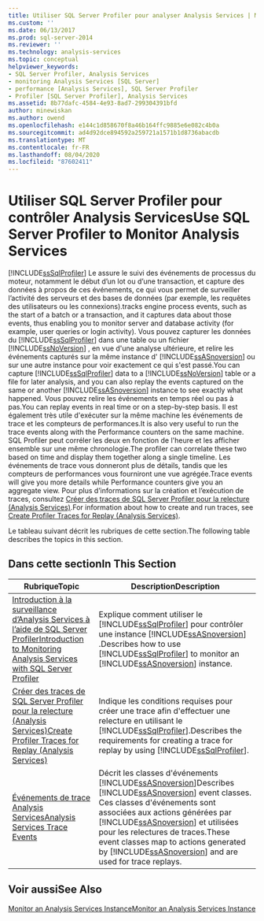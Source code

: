 ```yaml
---
title: Utiliser SQL Server Profiler pour analyser Analysis Services | Microsoft Docs
ms.custom: ''
ms.date: 06/13/2017
ms.prod: sql-server-2014
ms.reviewer: ''
ms.technology: analysis-services
ms.topic: conceptual
helpviewer_keywords:
- SQL Server Profiler, Analysis Services
- monitoring Analysis Services [SQL Server]
- performance [Analysis Services], SQL Server Profiler
- Profiler [SQL Server Profiler], Analysis Services
ms.assetid: 8b77dafc-4584-4e93-8ad7-299304391bfd
author: minewiskan
ms.author: owend
ms.openlocfilehash: e144c1d858670f8a46b164ffc9885e6e082c4b0a
ms.sourcegitcommit: ad4d92dce894592a259721a1571b1d8736abacdb
ms.translationtype: MT
ms.contentlocale: fr-FR
ms.lasthandoff: 08/04/2020
ms.locfileid: "87602411"
---
```

# <a name="use-sql-server-profiler-to-monitor-analysis-services"></a><span data-ttu-id="d07a6-102">Utiliser SQL Server Profiler pour contrôler Analysis Services</span><span class="sxs-lookup"><span data-stu-id="d07a6-102">Use SQL Server Profiler to Monitor Analysis Services</span></span>
  [!INCLUDE[ssSqlProfiler](../../includes/sssqlprofiler-md.md)] <span data-ttu-id="d07a6-103">Le assure le suivi des événements de processus du moteur, notamment le début d’un lot ou d’une transaction, et capture des données à propos de ces événements, ce qui vous permet de surveiller l’activité des serveurs et des bases de données (par exemple, les requêtes des utilisateurs ou les connexions).</span><span class="sxs-lookup"><span data-stu-id="d07a6-103">tracks engine process events, such as the start of a batch or a transaction, and it captures data about those events, thus enabling you to monitor server and database activity (for example, user queries or login activity).</span></span> <span data-ttu-id="d07a6-104">Vous pouvez capturer les données du [!INCLUDE[ssSqlProfiler](../../includes/sssqlprofiler-md.md)] dans une table ou un fichier [!INCLUDE[ssNoVersion](../../includes/ssnoversion-md.md)] , en vue d'une analyse ultérieure, et relire les événements capturés sur la même instance d' [!INCLUDE[ssASnoversion](../../includes/ssasnoversion-md.md)] ou sur une autre instance pour voir exactement ce qui s'est passé.</span><span class="sxs-lookup"><span data-stu-id="d07a6-104">You can capture [!INCLUDE[ssSqlProfiler](../../includes/sssqlprofiler-md.md)] data to a [!INCLUDE[ssNoVersion](../../includes/ssnoversion-md.md)] table or a file for later analysis, and you can also replay the events captured on the same or another [!INCLUDE[ssASnoversion](../../includes/ssasnoversion-md.md)] instance to see exactly what happened.</span></span> <span data-ttu-id="d07a6-105">Vous pouvez relire les événements en temps réel ou pas à pas.</span><span class="sxs-lookup"><span data-stu-id="d07a6-105">You can replay events in real time or on a step-by-step basis.</span></span> <span data-ttu-id="d07a6-106">Il est également très utile d'exécuter sur la même machine les événements de trace et les compteurs de performances.</span><span class="sxs-lookup"><span data-stu-id="d07a6-106">It is also very useful to run the trace events along with the Performance counters on the same machine.</span></span> <span data-ttu-id="d07a6-107">SQL Profiler peut corréler les deux en fonction de l'heure et les afficher ensemble sur une même chronologie.</span><span class="sxs-lookup"><span data-stu-id="d07a6-107">The profiler can correlate these two based on time and display them together along a single timeline.</span></span> <span data-ttu-id="d07a6-108">Les événements de trace vous donneront plus de détails, tandis que les compteurs de performances vous fourniront une vue agrégée.</span><span class="sxs-lookup"><span data-stu-id="d07a6-108">Trace events will give you more details while Performance counters give you an aggregate view.</span></span> <span data-ttu-id="d07a6-109">Pour plus d’informations sur la création et l’exécution de traces, consultez [Créer des traces de SQL Server Profiler pour la relecture &#40;Analysis Services&#41;](create-profiler-traces-for-replay-analysis-services.md).</span><span class="sxs-lookup"><span data-stu-id="d07a6-109">For information about how to create and run traces, see [Create Profiler Traces for Replay &#40;Analysis Services&#41;](create-profiler-traces-for-replay-analysis-services.md).</span></span>  
  
 <span data-ttu-id="d07a6-110">Le tableau suivant décrit les rubriques de cette section.</span><span class="sxs-lookup"><span data-stu-id="d07a6-110">The following table describes the topics in this section.</span></span>  
  
## <a name="in-this-section"></a><span data-ttu-id="d07a6-111">Dans cette section</span><span class="sxs-lookup"><span data-stu-id="d07a6-111">In This Section</span></span>  
  
|<span data-ttu-id="d07a6-112">Rubrique</span><span class="sxs-lookup"><span data-stu-id="d07a6-112">Topic</span></span>|<span data-ttu-id="d07a6-113">Description</span><span class="sxs-lookup"><span data-stu-id="d07a6-113">Description</span></span>|  
|-----------|-----------------|  
|[<span data-ttu-id="d07a6-114">Introduction à la surveillance d’Analysis Services à l’aide de SQL Server Profiler</span><span class="sxs-lookup"><span data-stu-id="d07a6-114">Introduction to Monitoring Analysis Services with SQL Server Profiler</span></span>](introduction-to-monitoring-analysis-services-with-sql-server-profiler.md)|<span data-ttu-id="d07a6-115">Explique comment utiliser le [!INCLUDE[ssSqlProfiler](../../includes/sssqlprofiler-md.md)] pour contrôler une instance [!INCLUDE[ssASnoversion](../../includes/ssasnoversion-md.md)] .</span><span class="sxs-lookup"><span data-stu-id="d07a6-115">Describes how to use [!INCLUDE[ssSqlProfiler](../../includes/sssqlprofiler-md.md)] to monitor an [!INCLUDE[ssASnoversion](../../includes/ssasnoversion-md.md)] instance.</span></span>|  
|[<span data-ttu-id="d07a6-116">Créer des traces de SQL Server Profiler pour la relecture &#40;Analysis Services&#41;</span><span class="sxs-lookup"><span data-stu-id="d07a6-116">Create Profiler Traces for Replay &#40;Analysis Services&#41;</span></span>](create-profiler-traces-for-replay-analysis-services.md)|<span data-ttu-id="d07a6-117">Indique les conditions requises pour créer une trace afin d'effectuer une relecture en utilisant le [!INCLUDE[ssSqlProfiler](../../includes/sssqlprofiler-md.md)].</span><span class="sxs-lookup"><span data-stu-id="d07a6-117">Describes the requirements for creating a trace for replay by using [!INCLUDE[ssSqlProfiler](../../includes/sssqlprofiler-md.md)].</span></span>|  
|[<span data-ttu-id="d07a6-118">Événements de trace Analysis Services</span><span class="sxs-lookup"><span data-stu-id="d07a6-118">Analysis Services Trace Events</span></span>](https://docs.microsoft.com/bi-reference/trace-events/analysis-services-trace-events)|<span data-ttu-id="d07a6-119">Décrit les classes d'événements [!INCLUDE[ssASnoversion](../../includes/ssasnoversion-md.md)]</span><span class="sxs-lookup"><span data-stu-id="d07a6-119">Describes [!INCLUDE[ssASnoversion](../../includes/ssasnoversion-md.md)] event classes.</span></span> <span data-ttu-id="d07a6-120">Ces classes d'événements sont associées aux actions générées par [!INCLUDE[ssASnoversion](../../includes/ssasnoversion-md.md)] et utilisées pour les relectures de traces.</span><span class="sxs-lookup"><span data-stu-id="d07a6-120">These event classes map to actions generated by [!INCLUDE[ssASnoversion](../../includes/ssasnoversion-md.md)] and are used for trace replays.</span></span>|  
  
## <a name="see-also"></a><span data-ttu-id="d07a6-121">Voir aussi</span><span class="sxs-lookup"><span data-stu-id="d07a6-121">See Also</span></span>  
 [<span data-ttu-id="d07a6-122">Monitor an Analysis Services Instance</span><span class="sxs-lookup"><span data-stu-id="d07a6-122">Monitor an Analysis Services Instance</span></span>](monitor-an-analysis-services-instance.md)  
  
  

